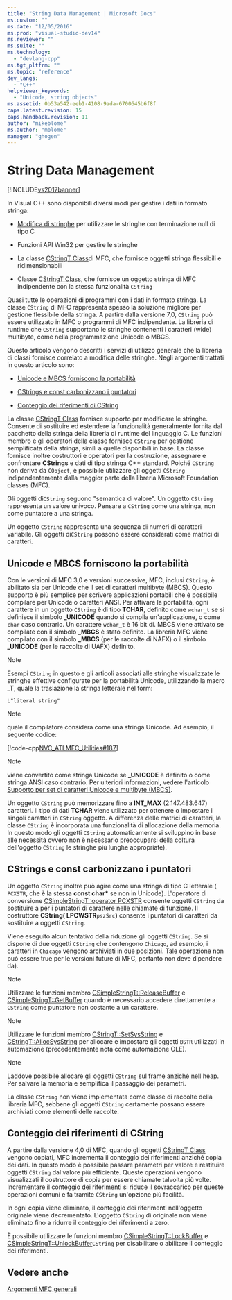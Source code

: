 ```yaml
---
title: "String Data Management | Microsoft Docs"
ms.custom: ""
ms.date: "12/05/2016"
ms.prod: "visual-studio-dev14"
ms.reviewer: ""
ms.suite: ""
ms.technology: 
  - "devlang-cpp"
ms.tgt_pltfrm: ""
ms.topic: "reference"
dev_langs: 
  - "C++"
helpviewer_keywords: 
  - "Unicode, string objects"
ms.assetid: 0b53a542-eeb1-4108-9ada-6700645b6f8f
caps.latest.revision: 15
caps.handback.revision: 11
author: "mikeblome"
ms.author: "mblome"
manager: "ghogen"
---
```

# String Data Management
[!INCLUDE[vs2017banner](../assembler/inline/includes/vs2017banner.md)]

In Visual C\+\+ sono disponibili diversi modi per gestire i dati in formato stringa:  
  
-   [Modifica di stringhe](../c-runtime-library/string-manipulation-crt.md) per utilizzare le stringhe con terminazione null di tipo C  
  
-   Funzioni API Win32 per gestire le stringhe  
  
-   La classe [CStringT Class](../atl-mfc-shared/reference/cstringt-class.md)di MFC, che fornisce oggetti stringa flessibili e ridimensionabili  
  
-   Classe [CStringT Class](../atl-mfc-shared/reference/cstringt-class.md), che fornisce un oggetto stringa di MFC indipendente con la stessa funzionalità `CString`  
  
 Quasi tutte le operazioni di programmi con i dati in formato stringa.  La classe `CString` di MFC rappresenta spesso la soluzione migliore per gestione flessibile della stringa.  A partire dalla versione 7,0, `CString` può essere utilizzato in MFC o programmi di MFC indipendente.  La libreria di runtime che `CString` supportano le stringhe contenenti i caratteri \(wide\) multibyte, come nella programmazione Unicode o MBCS.  
  
 Questo articolo vengono descritti i servizi di utilizzo generale che la libreria di classi fornisce correlato a modifica delle stringhe.  Negli argomenti trattati in questo articolo sono:  
  
-   [Unicode e MBCS forniscono la portabilità](#_core_unicode_and_mbcs_provide_portability)  
  
-   [CStrings e const carbonizzano i puntatori](#_core_cstrings_and_const_char_pointers)  
  
-   [Conteggio dei riferimenti di CString](#_core_cstring_reference_counting)  
  
 La classe [CStringT Class](../atl-mfc-shared/reference/cstringt-class.md) fornisce supporto per modificare le stringhe.  Consente di sostituire ed estendere la funzionalità generalmente fornita dal pacchetto della stringa della libreria di runtime del linguaggio C.  Le funzioni membro e gli operatori della classe fornisce `CString` per gestione semplificata della stringa, simili a quelle disponibili in base.  La classe fornisce inoltre costruttori e operatori per la costruzione, assegnare e confrontare **CStrings** e dati di tipo stringa C\+\+ standard.  Poiché `CString` non deriva da `CObject`, è possibile utilizzare gli oggetti `CString` indipendentemente dalla maggior parte della libreria Microsoft Foundation classes \(MFC\).  
  
 Gli oggetti di`CString` seguono "semantica di valore". Un oggetto `CString` rappresenta un valore univoco.  Pensare a `CString` come una stringa, non come puntatore a una stringa.  
  
 Un oggetto `CString` rappresenta una sequenza di numeri di caratteri variabile.  Gli oggetti di`CString` possono essere considerati come matrici di caratteri.  
  
##  <a name="_core_unicode_and_mbcs_provide_portability"></a> Unicode e MBCS forniscono la portabilità  
 Con le versioni di MFC 3,0 e versioni successive, MFC, inclusi `CString`, è abilitato sia per Unicode che il set di caratteri multibyte \(MBCS\).  Questo supporto è più semplice per scrivere applicazioni portabili che è possibile compilare per Unicode o caratteri ANSI.  Per attivare la portabilità, ogni carattere in un oggetto `CString` è di tipo **TCHAR**, definito come `wchar_t` se si definisce il simbolo **\_UNICODE** quando si compila un'applicazione, o come `char` caso contrario.  Un carattere `wchar_t` è 16 bit di.  MBCS viene attivato se compilate con il simbolo **\_MBCS** è stato definito.  La libreria MFC viene compilato con il simbolo **\_MBCS** \(per le raccolte di NAFX\) o il simbolo **\_UNICODE** \(per le raccolte di UAFX\) definito.  
  
> [!NOTE]
>  Esempi `CString` in questo e gli articoli associati alle stringhe visualizzate le stringhe effettive configurate per la portabilità Unicode, utilizzando la macro **\_T**, quale la traslazione la stringa letterale nel form:  
  
 `L"literal string"`  
  
> [!NOTE]
>  quale il compilatore considera come una stringa Unicode.  Ad esempio, il seguente codice:  
  
 [!code-cpp[NVC_ATLMFC_Utilities#187](../atl-mfc-shared/codesnippet/CPP/string-data-management_1.cpp)]  
  
> [!NOTE]
>  viene convertito come stringa Unicode se **\_UNICODE** è definito o come stringa ANSI caso contrario.  Per ulteriori informazioni, vedere l'articolo [Supporto per set di caratteri Unicode e multibyte \(MBCS\)](../atl-mfc-shared/unicode-and-multibyte-character-set-mbcs-support.md).  
  
 Un oggetto `CString` può memorizzare fino a **INT\_MAX** \(2.147.483.647\) caratteri.  Il tipo di dati **TCHAR** viene utilizzato per ottenere o impostare i singoli caratteri in `CString` oggetto.  A differenza delle matrici di caratteri, la classe `CString` è incorporata una funzionalità di allocazione della memoria.  In questo modo gli oggetti `CString` automaticamente si sviluppino in base alle necessità ovvero non è necessario preoccuparsi della coltura dell'oggetto `CString` le stringhe più lunghe appropriate\).  
  
##  <a name="_core_cstrings_and_const_char_pointers"></a> CStrings e const carbonizzano i puntatori  
 Un oggetto `CString` inoltre può agire come una stringa di tipo C letterale \( `PCXSTR`, che è la stessa **const char\*** se non in Unicode\).  L'operatore di conversione [CSimpleStringT::operator PCXSTR](../Topic/CSimpleStringT::operator%20PCXSTR.md) consente oggetti `CString` da sostituire a per i puntatori di carattere nelle chiamate di funzione.  Il costruttore **CString\( LPCWSTR**`pszSrc`**\)** consente i puntatori di caratteri da sostituire a oggetti `CString`.  
  
 Viene eseguito alcun tentativo della riduzione gli oggetti `CString`.  Se si dispone di due oggetti `CString` che contengono `Chicago`, ad esempio, i caratteri in `Chicago` vengono archiviati in due posizioni.  Tale operazione non può essere true per le versioni future di MFC, pertanto non deve dipendere da\).  
  
> [!NOTE]
>  Utilizzare le funzioni membro [CSimpleStringT::ReleaseBuffer](../Topic/CSimpleStringT::ReleaseBuffer.md) e [CSimpleStringT::GetBuffer](../Topic/CSimpleStringT::GetBuffer.md) quando è necessario accedere direttamente a `CString` come puntatore non costante a un carattere.  
  
> [!NOTE]
>  Utilizzare le funzioni membro [CStringT::SetSysString](../Topic/CStringT::SetSysString.md) e [CStringT::AllocSysString](../Topic/CStringT::AllocSysString.md) per allocare e impostare gli oggetti `BSTR` utilizzati in automazione \(precedentemente nota come automazione OLE\).  
  
> [!NOTE]
>  Laddove possibile allocare gli oggetti `CString` sul frame anziché nell'heap.  Per salvare la memoria e semplifica il passaggio dei parametri.  
  
 La classe `CString` non viene implementata come classe di raccolte della libreria MFC, sebbene gli oggetti `CString` certamente possano essere archiviati come elementi delle raccolte.  
  
##  <a name="_core_cstring_reference_counting"></a> Conteggio dei riferimenti di CString  
 A partire dalla versione 4,0 di MFC, quando gli oggetti [CStringT Class](../atl-mfc-shared/reference/cstringt-class.md) vengono copiati, MFC incrementa il conteggio dei riferimenti anziché copia dei dati.  In questo modo è possibile passare parametri per valore e restituire oggetti `CString` dal valore più efficiente.  Queste operazioni vengono visualizzati il costruttore di copia per essere chiamate talvolta più volte.  Incrementare il conteggio dei riferimenti si riduce il sovraccarico per queste operazioni comuni e fa tramite `CString` un'opzione più facilità.  
  
 In ogni copia viene eliminato, il conteggio dei riferimenti nell'oggetto originale viene decrementato.  L'oggetto `CString` di originale non viene eliminato fino a ridurre il conteggio dei riferimenti a zero.  
  
 È possibile utilizzare le funzioni membro [CSimpleStringT::LockBuffer](../Topic/CSimpleStringT::LockBuffer.md) e [CSimpleStringT::UnlockBuffer](../Topic/CSimpleStringT::UnlockBuffer.md)`CString` per disabilitare o abilitare il conteggio dei riferimenti.  
  
## Vedere anche  
 [Argomenti MFC generali](../mfc/general-mfc-topics.md)